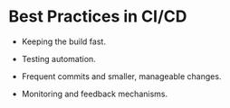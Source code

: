 # Best Practices in CI/CD

- Keeping the build fast.

- Testing automation.

- Frequent commits and smaller, manageable changes.

- Monitoring and feedback mechanisms.
